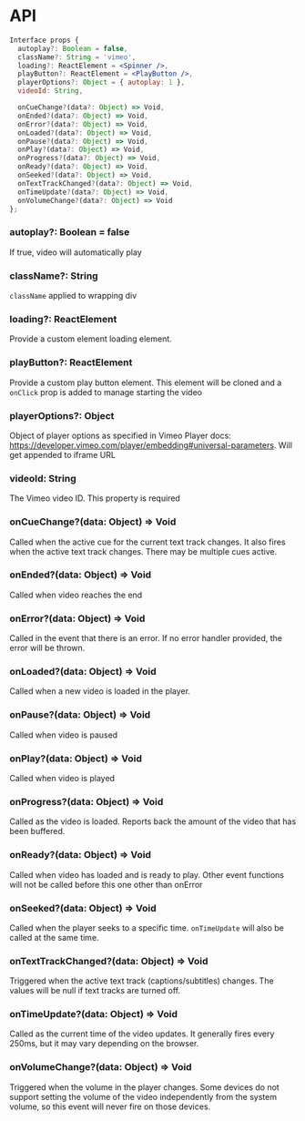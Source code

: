 # API

```jsx
Interface props {
  autoplay?: Boolean = false,
  className?: String = 'vimeo',
  loading?: ReactElement = <Spinner />,
  playButton?: ReactElement = <PlayButton />,
  playerOptions?: Object = { autoplay: 1 },
  videoId: String,

  onCueChange?(data?: Object) => Void,
  onEnded?(data?: Object) => Void,
  onError?(data?: Object) => Void,
  onLoaded?(data?: Object) => Void,
  onPause?(data?: Object) => Void,
  onPlay?(data?: Object) => Void,
  onProgress?(data?: Object) => Void,
  onReady?(data?: Object) => Void,
  onSeeked?(data?: Object) => Void,
  onTextTrackChanged?(data?: Object) => Void,
  onTimeUpdate?(data?: Object) => Void,
  onVolumeChange?(data?: Object) => Void
};
```

### autoplay?: Boolean = false
If true, video will automatically play

### className?: String
`className` applied to wrapping div

### loading?: ReactElement
Provide a custom element loading element.

### playButton?: ReactElement
Provide a custom play button element. This element will be cloned and a
`onClick` prop is added to manage starting the video

### playerOptions?: Object
Object of player options as specified in Vimeo Player docs: https://developer.vimeo.com/player/embedding#universal-parameters. Will get appended to iframe URL

### videoId: String
The Vimeo video ID. This property is required

### onCueChange?(data: Object) => Void
Called when the active cue for the current text track changes.
It also fires when the active text track changes.
There may be multiple cues active.

### onEnded?(data: Object) => Void
Called when video reaches the end

### onError?(data: Object) => Void
Called in the event that there is an error.
If no error handler provided, the error will be thrown.

### onLoaded?(data: Object) => Void
Called when a new video is loaded in the player.

### onPause?(data: Object) => Void
Called when video is paused

### onPlay?(data: Object) => Void
Called when video is played

### onProgress?(data: Object) => Void
Called as the video is loaded.
Reports back the amount of the video that has been buffered.

### onReady?(data: Object) => Void
Called when video has loaded and is ready to play.
Other event functions will not be called before this one other than onError

### onSeeked?(data: Object) => Void
Called when the player seeks to a specific time.
`onTimeUpdate` will also be called at the same time.

### onTextTrackChanged?(data: Object) => Void
Triggered when the active text track (captions/subtitles) changes.
The values will be null if text tracks are turned off.

### onTimeUpdate?(data: Object) => Void
Called as the current time of the video updates. It generally fires every 250ms, but it may vary depending on the browser.

### onVolumeChange?(data: Object) => Void
Triggered when the volume in the player changes.
Some devices do not support setting the volume of the video independently from the system volume,
so this event will never fire on those devices.
